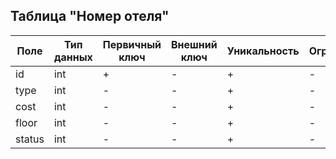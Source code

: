 ## Таблица "Номер отеля"

| Поле   | Тип данных | Первичный ключ | Внешний ключ | Уникальность | Ограничения  |
| -------| -----------| -------------  | -------------| -------------| -------------|
| id     | int        |        +       |       -      |       +      |       -      |
| type   | int        |        -       |       -      |       +      |       -      | 
| cost   | int        |        -       |       -      |       +      |       -      | 
| floor  | int        |        -       |       -      |       +      |       -      | 
| status | int        |        -       |       -      |       +      |       -      | 